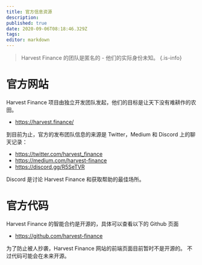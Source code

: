 ```yaml
---
title: 官方信息资源
description: 
published: true
date: 2020-09-06T08:18:46.329Z
tags: 
editor: markdown
---
```



> Harvest Finance 的团队是匿名的 - 他们的实际身份未知。
{.is-info}

# 官方网站

 Harvest Finance 项目由独立开发团队发起，他们的目标是让天下没有难耕作的农田。

- https://harvest.finance/

到目前为止，官方的发布团队信息的来源是 Twitter，Medium 和 Discord 上的聊天记录：

- https://twitter.com/harvest_finance
- https://medium.com/harvest-finance
- https://discord.gg/R5SeTVR

Discord 是讨论 Harvest Finance 和获取帮助的最佳场所。

# 官方代码

Harvest Finance 的智能合约是开源的，具体可以查看以下的 Github 页面

- https://github.com/harvest-finance

为了防止被人抄袭，Harvest Finance 网站的前端页面目前暂时不是开源的。 不过代码可能会在未来开源。